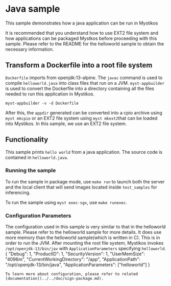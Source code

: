 # Java sample 

This sample demonstrates how a java application can be run in Mystikos

It is recommended that you understand how to use EXT2 file system and how applications can be packaged
Mystkos before proceeding with this sample. Please refer to the README for the helloworld sample
to obtain the necessary information.

## Transform a Dockerfile into a root file system
`Dockerfile` imports from openjdk:13-alpine.  The `javac` command is used to compile `helloworld.java` into class files that run on a JVM.
`myst-appbuilder` is used to convert the Dockerfile into a directory containing all the files needed to run this application in Mystikos.
```
myst-appbuilder -v -d Dockerfile
```

After this, the `appdir` generated can be converted into a cpio archive using `myst mkcpio` or an EXT2 file system using `myst mkext2`that can be loaded into Mystikos.
In this sample, we use an EXT2 file system.

## Functionality 

This sample prints `hello world` from a java application. The source code is contained in `helloworld.java`.

### Running the sample

To run the sample in package mode, use `make run` to launch both the server and the local client that will
send images located inside `test_samples` for inferencing.

To run the sample using `myst exec-sgx`, use `make runexec`.

### Configuration Parameters

The configuration used in this sample is very similar to that in the helloworld sample. Please refer to the helloworld sample for more details.
It does use more memory than the helloworld sample(which is written in C). This is in order to run the JVM.
After mounting the root file system, Mystikos invokes `/opt/openjdk-13/bin/jav` with `ApplicationParameters` specifying `helloworld`.
{
    "Debug": 1,
    "ProductID": 1,
    "SecurityVersion": 1,
    "UserMemSize": "4096m",
    "CurrentWorkingDirectory": "/app",
    "ApplicationPath": "/opt/openjdk-13/bin/java",
    "ApplicationParameters": ["helloworld"]
}
```
To learn more about configuration, please refer to related [documentation](../../doc/sign-package.md).
